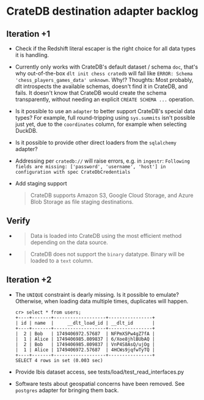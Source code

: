 # CrateDB destination adapter backlog

## Iteration +1

- Check if the Redshift literal escaper is the right choice for all
  data types it is handling.

- Currently only works with CrateDB's default dataset / schema `doc`,
  that's why out-of-the-box `dlt init chess cratedb` will fail like
  `ERROR: Schema 'chess_players_games_data' unknown`. Why!?
  Thoughts: Most probably, dlt introspects the available schemas,
  doesn't find it in CrateDB, and fails. It doesn't know that CrateDB
  would create the schema transparently, without needing an explicit
  `CREATE SCHEMA ...` operation.

- Is it possible to use an `adapter` to better support CrateDB's special
  data types? For example, full round-tripping using `sys.summits` isn't
  possible just yet, due to the `coordinates` column, for example when
  selecting DuckDB.

- Is it possible to provide other direct loaders from the `sqlalchemy`
  adapter?

- Addressing per `cratedb://` will raise errors, e.g. in `ingestr`:
  `Following fields are missing: ['password', 'username', 'host'] in configuration with spec CrateDbCredentials`

- Add staging support
  > CrateDB supports Amazon S3, Google Cloud Storage, and Azure Blob
  > Storage as file staging destinations.

## Verify

- > Data is loaded into CrateDB using the most efficient method
  > depending on the data source.

- > CrateDB does not support the `binary` datatype. Binary will be loaded to a `text` column.

## Iteration +2

- The `UNIQUE` constraint is dearly missing. Is it possible to emulate?
  Otherwise, when loading data multiple times, duplicates will happen.
  ```
  cr> select * from users;
  +----+-------+-------------------+----------------+
  | id | name  |     __dlt_load_id | __dlt_id       |
  +----+-------+-------------------+----------------+
  |  2 | Bob   | 1749406972.57687  | NFPmX5Pw4gZ7fA |
  |  1 | Alice | 1749406985.809837 | 6/Xoe8jhlBUbAQ |
  |  2 | Bob   | 1749406985.809837 | VnP4S8AsQ/ujOg |
  |  1 | Alice | 1749406972.57687  | 4HCWs9jqfwTyTQ |
  +----+-------+-------------------+----------------+
  SELECT 4 rows in set (0.003 sec)
  ```

- Provide Ibis dataset access, see
  tests/load/test_read_interfaces.py

- Software tests about geospatial concerns have been removed.
  See `postgres` adapter for bringing them back.
